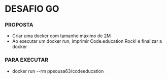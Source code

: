 # DESAFIO GO

### PROPOSTA

- Criar uma docker com tamanho máximo de 2M
- Ao executar um docker run, imprimir Code.education Rock! e finalizar a docker

### PARA EXECUTAR

- docker run --rm ppsousa63/codeeducation
